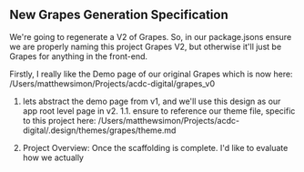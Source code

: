 ## New Grapes Generation Specification

We're going to regenerate a V2 of Grapes. So, in our package.jsons ensure we are properly naming this project Grapes V2, but otherwise it'll just be Grapes for anything in the front-end.

Firstly, I really like the Demo page of our original Grapes which is now here:
/Users/matthewsimon/Projects/acdc-digital/grapes_v0

1. lets abstract the demo page from v1, and we'll use this design as our app root level page in v2. 
1.1. ensure to reference our theme file, specific to this project here:
/Users/matthewsimon/Projects/acdc-digital/.design/themes/grapes/theme.md

2. Project Overview:
Once the scaffolding is complete. I'd like to evaluate how we actually 